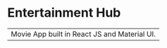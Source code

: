 # Entertainment Hub
<table>
<tr>
<td>
  Movie App built in React JS and Material UI.
</td>
</tr>
</table>


